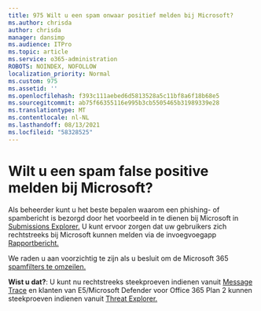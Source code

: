```yaml
---
title: 975 Wilt u een spam onwaar positief melden bij Microsoft?
ms.author: chrisda
author: chrisda
manager: dansimp
ms.audience: ITPro
ms.topic: article
ms.service: o365-administration
ROBOTS: NOINDEX, NOFOLLOW
localization_priority: Normal
ms.custom: 975
ms.assetid: ''
ms.openlocfilehash: f393c111aebed6d5813528a5c11bf8a6f18b68e5
ms.sourcegitcommit: ab75f66355116e995b3cb5505465b31989339e28
ms.translationtype: MT
ms.contentlocale: nl-NL
ms.lasthandoff: 08/13/2021
ms.locfileid: "58328525"
---
```

# <a name="would-you-like-to-report-a-spam-false-positive-to-microsoft"></a>Wilt u een spam false positive melden bij Microsoft?

Als beheerder kunt u het beste bepalen waarom een phishing- of spambericht is bezorgd door het voorbeeld in te dienen bij Microsoft in [Submissions Explorer.](https://protection.office.com/reportsubmission) U kunt ervoor zorgen dat uw gebruikers zich rechtstreeks bij Microsoft kunnen melden via de invoegvoegapp [Rapportbericht.](https://appsource.microsoft.com/product/office/WA104381180?src=office&tab=Overview)

We raden u aan voorzichtig te zijn als u besluit om de Microsoft 365 [spamfilters te omzeilen.](https://docs.microsoft.com/exchange/troubleshoot/antispam/cautions-against-bypassing-spam-filters)

**Wist u dat?**: U kunt nu rechtstreeks steekproeven indienen vanuit [Message Trace](https://protection.office.com/messagetrace) en klanten van E5/Microsoft Defender voor Office 365 Plan 2 kunnen steekproeven indienen vanuit [Threat Explorer.](https://docs.microsoft.com/microsoft-365/security/office-365-security/threat-explorer)
